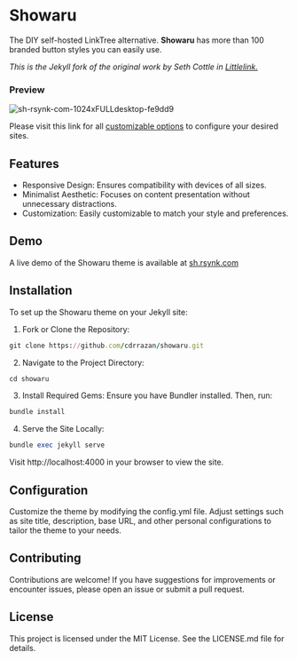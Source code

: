 # Showaru

The DIY self-hosted LinkTree alternative. **Showaru** has more than 100 branded button styles you can easily use. 

_This is the Jekyll fork of the original work by Seth Cottle in [Littlelink.](https://github.com/sethcottle/littlelink)_

### Preview
![sh-rsynk-com-1024xFULLdesktop-fe9dd9](https://github.com/user-attachments/assets/4d8483ea-5b60-4738-8675-3a9d9e6544d7)

Please visit this link for all [customizable options](https://gist.github.com/cdrrazan/e046af3f055b232fdfb0bfb409a28ee8) to configure your desired sites.

## Features
- Responsive Design: Ensures compatibility with devices of all sizes.​
- Minimalist Aesthetic: Focuses on content presentation without unnecessary distractions.​
- Customization: Easily customizable to match your style and preferences.​

## Demo
A live demo of the Showaru theme is available at [sh.rsynk.com](https://sh.rsynk.com)​

## Installation
To set up the Showaru theme on your Jekyll site:

1. Fork or Clone the Repository:

```ruby
git clone https://github.com/cdrrazan/showaru.git
```

2. Navigate to the Project Directory:

```ruby
cd showaru
```

3. Install Required Gems: Ensure you have Bundler installed. Then, run:

```ruby
bundle install
```

4. Serve the Site Locally:

```ruby
bundle exec jekyll serve
```

Visit http://localhost:4000 in your browser to view the site.

## Configuration
Customize the theme by modifying the config.yml file. Adjust settings such as site title, description, base URL, and other personal configurations to tailor the theme to your needs.​

## Contributing
Contributions are welcome! If you have suggestions for improvements or encounter issues, please open an issue or submit a pull request.​

## License
This project is licensed under the MIT License. See the LICENSE.md file for details.
